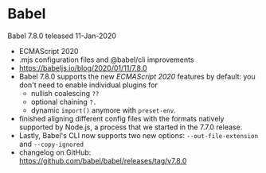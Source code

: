 # Babel


Babel 7.8.0 teleased 11-Jan-2020
- ECMAScript 2020
- .mjs configuration files and @babel/cli improvements
- https://babeljs.io/blog/2020/01/11/7.8.0
- Babel 7.8.0 supports the new *ECMAScript 2020* features by default: 
  you don't need to enable individual plugins for
  - nullish coalescing `??`
  - optional chaining `?.`
  - dynamic `import()`
  anymore with `preset-env`.
- finished aligning different config files with the formats natively supported by Node.js, a process that we started in the 7.7.0 release.
- Lastly, Babel's CLI now supports two new options: `--out-file-extension` and `--copy-ignored`
- changelog on GitHub: https://github.com/babel/babel/releases/tag/v7.8.0
